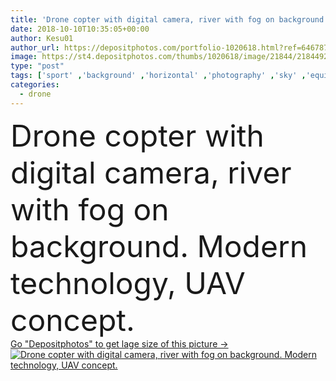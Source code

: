 ```yaml
---
title: 'Drone copter with digital camera, river with fog on background. Modern technology, UAV concept.'
date: 2018-10-10T10:35:05+00:00
author: Kesu01
author_url: https://depositphotos.com/portfolio-1020618.html?ref=64678756
image: https://st4.depositphotos.com/thumbs/1020618/image/21844/218449202/api_thumb_450.jpg?forcejpeg=true
type: "post"
tags: ['sport' ,'background' ,'horizontal' ,'photography' ,'sky' ,'equipment' ,'summer' ,'outdoors' ,'field' ,'nature' ,'water' ,'air' ,'hobby' ,'technology' ,'photo' ,'modern' ,'river' ,'sunrise' ,'landscape' ,'sunset' ,'motion' ,'fish' ,'wireless' ,'digital' ,'copyspace' ,'camera' ,'remote' ,'delivery' ,'fly' ,'journey' ,'discovery' ,'flight' ,'innovation' ,'control' ,'propeller' ,'gadget' ,'video' ,'aircraft' ,'helicopter' ,'spy' ,'surveillance' ,'aerial' ,'Filming' ,'monitoring' ,'aero' ,'hover' ,'drone' ,'uav' ,'aerial survey' ,'filmmaking drone' ]
categories: 
  - drone
---
```

<div aling="center">
            <font size="60"> Drone copter with digital camera, river with fog on background. Modern technology, UAV concept.</font>   
</div>
<div>
    <a href='https://depositphotos.com/218449202/stock-photo-drone-copter-digital-camera-river.html?ref=64678756' target=_blank > Go "Depositphotos" to get lage size of this picture ->
        <img href='https://depositphotos.com/218449202/stock-photo-drone-copter-digital-camera-river.html?ref=64678756' src='https://st4.depositphotos.com/1020618/21844/i/950/depositphotos_218449202-stock-photo-drone-copter-digital-camera-river.jpg?forcejpeg=true' alt='Drone copter with digital camera, river with fog on background. Modern technology, UAV concept.' >
    </a>
</div>
